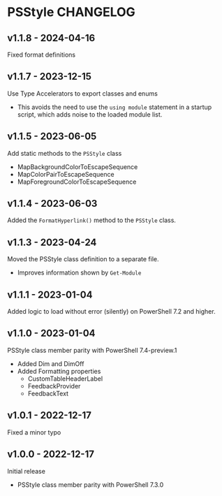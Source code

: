 # PSStyle CHANGELOG

## v1.1.8 - 2024-04-16

Fixed format definitions

## v1.1.7 - 2023-12-15

Use Type Accelerators to export classes and enums

- This avoids the need to use the `using module` statement in a startup script, which adds noise
  to the loaded module list.

## v1.1.5 - 2023-06-05

Add static methods to the `PSStyle` class

- MapBackgroundColorToEscapeSequence
- MapColorPairToEscapeSequence
- MapForegroundColorToEscapeSequence

## v1.1.4 - 2023-06-03

Added the `FormatHyperlink()` method to the `PSStyle` class.

## v1.1.3 - 2023-04-24

Moved the PSStyle class definition to a separate file.

- Improves information shown by `Get-Module`

## v1.1.1 - 2023-01-04

Added logic to load without error (silently) on PowerShell 7.2 and higher.

## v1.1.0 - 2023-01-04

PSStyle class member parity with PowerShell 7.4-preview.1

- Added Dim and DimOff
- Added Formatting properties
  - CustomTableHeaderLabel
  - FeedbackProvider
  - FeedbackText

## v1.0.1 - 2022-12-17

Fixed a minor typo

## v1.0.0 - 2022-12-17

Initial release

- PSStyle class member parity with PowerShell 7.3.0
